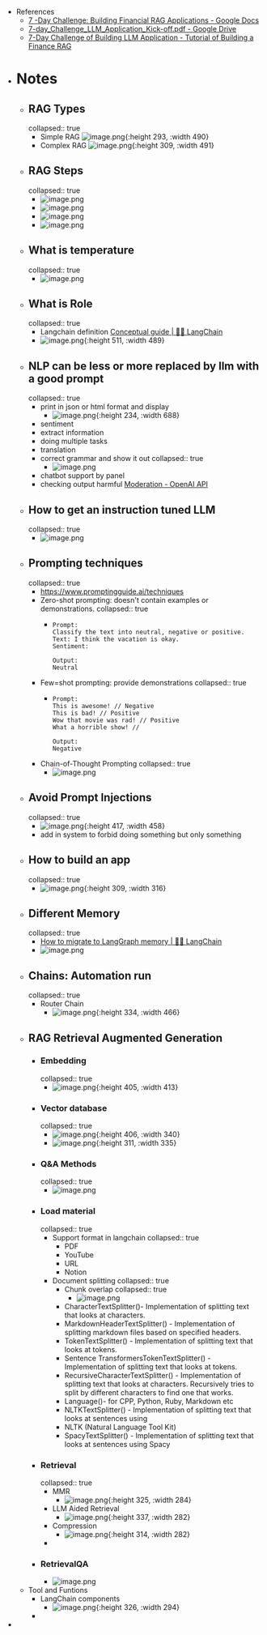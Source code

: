 - References
	- [7 -Day Challenge: Building Financial RAG Applications - Google Docs](https://docs.google.com/document/d/1l_ac__ZcPfBRCouDbXp6tWuOkWr3xZHz-omkcuLvj-8/edit?tab=t.0#heading=h.amts8o5sbb4h)
	- [7-day_Challenge_LLM_Application_Kick-off.pdf - Google Drive](https://drive.google.com/file/d/1CcgYUM-5O-qw61aDX2rYR-2YJSsm-XS6/view)
	- [7-Day Challenge of Building LLM Application -  Tutorial of Building a Finance RAG](https://www.youtube.com/watch?v=9nsas7HvT90&list=PLutB-DANVpnRCiUXGHGSF0B6JI46ZxwgR&index=2)
- # Notes
	- ## RAG Types
	  collapsed:: true
		- Simple RAG
		  ![image.png](../assets/image_1736231981098_0.png){:height 293, :width 490}
		- Complex RAG
		  ![image.png](../assets/image_1736232015662_0.png){:height 309, :width 491}
	- ## RAG Steps
	  collapsed:: true
		- ![image.png](../assets/image_1736232075114_0.png)
		- ![image.png](../assets/image_1736232088060_0.png)
		- ![image.png](../assets/image_1736232104000_0.png)
		- ![image.png](../assets/image_1736232113318_0.png)
	- ## What is temperature
	  collapsed:: true
		- ![image.png](../assets/image_1737011428763_0.png)
	- ## What is Role
	  collapsed:: true
		- Langchain definition [Conceptual guide | 🦜️🔗 LangChain](https://python.langchain.com/v0.2/docs/concepts/#messages)
		- ![image.png](../assets/image_1737011633007_0.png){:height 511, :width 489}
	- ## NLP can be less or more replaced by llm with a good prompt
	  collapsed:: true
		- print in json or html format and display
			- ![image.png](../assets/image_1737011159753_0.png){:height 234, :width 688}
		- sentiment
		- extract information
		- doing multiple tasks
		- translation
		- correct grammar and show it out
		  collapsed:: true
			- ![image.png](../assets/image_1737011193732_0.png)
		- chatbot support by panel
		- checking output harmful  [Moderation - OpenAI API](https://platform.openai.com/docs/guides/moderation)
	- ## How to get an instruction tuned LLM
	  collapsed:: true
		- ![image.png](../assets/image_1737014712140_0.png)
	- ## Prompting techniques
	  collapsed:: true
		- https://www.promptingguide.ai/techniques
		- Zero-shot prompting: doesn't contain examples or demonstrations.
		  collapsed:: true
			- ```
			  Prompt:
			  Classify the text into neutral, negative or positive. 
			  Text: I think the vacation is okay.
			  Sentiment:
			  
			  Output:
			  Neutral
			  ```
		- Few=shot prompting: provide demonstrations
		  collapsed:: true
			- ```
			  Prompt:
			  This is awesome! // Negative
			  This is bad! // Positive
			  Wow that movie was rad! // Positive
			  What a horrible show! //
			  
			  Output:
			  Negative
			  ```
		- Chain-of-Thought Prompting
		  collapsed:: true
			- ![image.png](../assets/image_1737014582786_0.png)
	- ## Avoid Prompt Injections
	  collapsed:: true
		- ![image.png](../assets/image_1737015942872_0.png){:height 417, :width 458}
		- add in system to forbid doing something but only something
	- ## How to build an app
	  collapsed:: true
		- ![image.png](../assets/image_1737019853178_0.png){:height 309, :width 316}
	- ## Different Memory
	  collapsed:: true
		- [How to migrate to LangGraph memory | 🦜️🔗 LangChain](https://python.langchain.com/docs/versions/migrating_memory/)
		- ![image.png](../assets/image_1737121972408_0.png)
	- ## Chains: Automation run
	  collapsed:: true
		- Router Chain
			- ![image.png](../assets/image_1737121784682_0.png){:height 334, :width 466}
	- ## RAG Retrieval Augmented Generation
		- ### Embedding
		  collapsed:: true
			- ![image.png](../assets/image_1737122882602_0.png){:height 405, :width 413}
		- ### Vector database
		  collapsed:: true
			- ![image.png](../assets/image_1737122936433_0.png){:height 406, :width 340}
			- ![image.png](../assets/image_1737122955723_0.png){:height 311, :width 335}
		- ### Q&A Methods
		  collapsed:: true
			- ![image.png](../assets/image_1737123359880_0.png)
		- ### Load material
		  collapsed:: true
			- Support format in langchain
			  collapsed:: true
				- PDF
				- YouTube
				- URL
				- Notion
			- Document splitting
			  collapsed:: true
				- Chunk overlap
				  collapsed:: true
					- ![image.png](../assets/image_1737191511602_0.png)
				- CharacterTextSplitter()- Implementation of splitting text that looks at characters.
				- MarkdownHeaderTextSplitter() - Implementation of splitting markdown files based on specified headers.
				- TokenTextSplitter() - Implementation of splitting text that looks at tokens.
				- Sentence TransformersTokenTextSplitter() - Implementation of splitting text that looks at tokens.
				- RecursiveCharacterTextSplitter() - Implementation of splitting text that looks at characters. Recursively tries to split by different characters to find one that works.
				- Language()- for CPP, Python, Ruby, Markdown etc
				- NLTKTextSplitter() - Implementation of splitting text that looks at sentences using
				- NLTK (Natural Language Tool Kit)
				- SpacyTextSplitter() - Implementation of splitting text that looks at sentences using Spacy
		- ### Retrieval
		  collapsed:: true
			- MMR
				- ![image.png](../assets/image_1737212440928_0.png){:height 325, :width 284}
			- LLM Aided Retrieval
				- ![image.png](../assets/image_1737212475081_0.png){:height 337, :width 282}
			- Compression
				- ![image.png](../assets/image_1737212501427_0.png){:height 314, :width 282}
			-
		- ### RetrievalQA
			- ![image.png](../assets/image_1737213077761_0.png)
	- Tool and Funtions
		- LangChain components
			- ![image.png](../assets/image_1737286778035_0.png){:height 326, :width 294}
		-
-
